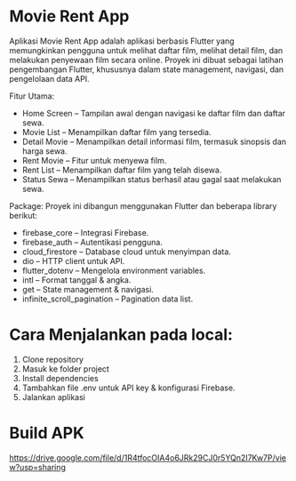 # Movie Rent App

Aplikasi Movie Rent App adalah aplikasi berbasis Flutter yang memungkinkan pengguna untuk melihat daftar film, melihat detail film, dan melakukan penyewaan film secara online.
Proyek ini dibuat sebagai latihan pengembangan Flutter, khususnya dalam state management, navigasi, dan pengelolaan data API.

Fitur Utama:
- Home Screen – Tampilan awal dengan navigasi ke daftar film dan daftar sewa.
- Movie List – Menampilkan daftar film yang tersedia.
- Detail Movie – Menampilkan detail informasi film, termasuk sinopsis dan harga sewa.
- Rent Movie – Fitur untuk menyewa film.
- Rent List – Menampilkan daftar film yang telah disewa.
- Status Sewa – Menampilkan status berhasil atau gagal saat melakukan sewa.

Package:
Proyek ini dibangun menggunakan Flutter dan beberapa library berikut:

- firebase_core – Integrasi Firebase.
- firebase_auth – Autentikasi pengguna.
- cloud_firestore – Database cloud untuk menyimpan data.
- dio – HTTP client untuk API.
- flutter_dotenv – Mengelola environment variables.
- intl – Format tanggal & angka.
- get – State management & navigasi.
- infinite_scroll_pagination – Pagination data list.

# Cara Menjalankan pada local:
1. Clone repository
2. Masuk ke folder project
3. Install dependencies
4. Tambahkan file .env untuk API key & konfigurasi Firebase.
5. Jalankan aplikasi

# Build APK
https://drive.google.com/file/d/1R4tfocOIA4o6JRk29CJ0r5YQn2I7Kw7P/view?usp=sharing
